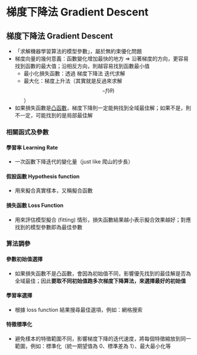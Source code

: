# 梯度下降法 Gradient Descent

## 梯度下降法 Gradient Descent

* 「求解機器學習算法的模型參數」，屬於無約束優化問題
* 梯度向量的幾何意義：函數變化增加最快的地方 => 沿著梯度的方向，更容易找到函數的最大值；沿相反方向，則越容易找到函數最小值
  * 最小化損失函數：透過 梯度下降法 迭代求解
  * 最大化：梯度上升法（其實就是反過來求解 $$-f(\theta)$$）
* 如果損失函數是[凸函數](https://zh.wikipedia.org/wiki/%E5%87%B8%E5%87%BD%E6%95%B0)，梯度下降則一定能夠找到全域最佳解；如果不是，則不一定，可能找到的是局部最佳解

### 相關函式及參數

#### 學習率 Learning Rate

* 一次函數下降迭代的變化量（just like 爬山的步長）

#### 假設函數 Hypothesis function

* 用來擬合真實樣本，又稱擬合函數

#### 損失函數 Loss Function

* 用來評估模型擬合 (fitting) 情形，損失函數結果越小表示擬合效果越好；對應找到的模型參數即為最佳參數

### 算法調參

#### **參數初始值選擇**

* 如果損失函數不是凸函數，會因為初始值不同，影響優先找到的最佳解是否為全域最佳；因此**要取不同初始值跑多次梯度下降算法，來選擇最好的初始值**

#### **學習率選擇**

* 根據 loss function 結果搜尋最佳選項，例如：網格搜索

#### **特徵標準化**

* 避免樣本的特徵範圍不同，影響梯度下降的迭代速度，將每個特徵縮放到同一範圍，例如：標準化（統一期望值為 0、標準差為 1）、最大最小化等

##
